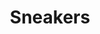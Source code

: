 ---
pid: LS191
title: Sneakers
location_transcription: A Empty Bus stop.
zipcode: '19131'
outside_phl: 
neighborhood: Wynnefield
age: '16'
age_range: 13-19
instagram: 
image_file_name: LS_191.jpg
proposal_transcription: Bronze/gold sneaker on a whire
topic: 
topic_summary: 
type: Sculpture Statue
keywords_other: Sneakers, Philadelphia, Culture
credit: Percia
image_labels: 
twitter: Perciacat
facebook: 
permalink: "/monuments/ls191/"
layout: item-page
---